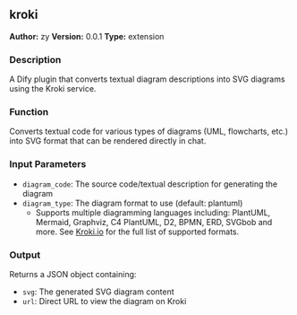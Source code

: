 ## kroki

**Author:** zy
**Version:** 0.0.1
**Type:** extension

### Description

A Dify plugin that converts textual diagram descriptions into SVG diagrams using the Kroki service.

### Function
Converts textual code for various types of diagrams (UML, flowcharts, etc.) into SVG format that can be rendered directly in chat.

### Input Parameters
- `diagram_code`: The source code/textual description for generating the diagram
- `diagram_type`: The diagram format to use (default: plantuml)
  - Supports multiple diagramming languages including: PlantUML, Mermaid, Graphviz, C4 PlantUML, D2, BPMN, ERD, SVGbob and more. See [Kroki.io](https://kroki.io) for the full list of supported formats.

### Output
Returns a JSON object containing:
- `svg`: The generated SVG diagram content
- `url`: Direct URL to view the diagram on Kroki